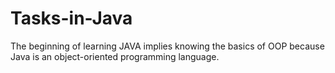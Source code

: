 # Tasks-in-Java
The beginning of learning JAVA implies knowing the basics of OOP because Java is an object-oriented programming language.

